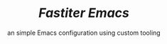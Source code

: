 <div align="center">
    <h1><i>Fastiter Emacs</i></h1>
    an simple Emacs configuration using custom tooling
</div>
<h3></h3>
